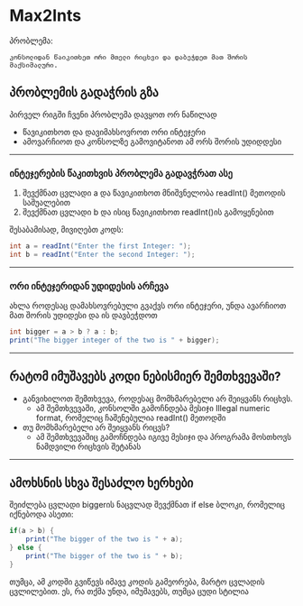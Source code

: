 # Max2Ints

პრობლემა:
```
კონსოლიდან წაიკითხეთ ორი მთელი რიცხვი და დაბეჭდეთ მათ შორის მაქსიმალური.
```



## პრობლემის გადაჭრის გზა
პირველ რიგში ჩვენი პრობლემა დავყოთ ორ ნაწილად
* წავიკითხოთ და დავიმახსოვროთ ორი ინტეჯერი
* ამოვარჩიოთ და კონსოლზე გამოვიტანოთ ამ ორს შორის უდიდდესი

---

### ინტეჯერების წაკითხვის პრობლემა გადავჭრათ ასე
1. შევქმნათ ცვლადი a და წავიკითხოთ მნიშვნელობა readInt() მეთოდის საშუალებით
2. შევქმნათ ცვლადი b და ისიც წავიკითხოთ readInt()ის გამოყენებით


შესაბამისად, მივიღებთ კოდს:
```java
int a = readInt("Enter the first Integer: ");
int b = readInt("Enter the second Integer: ");
```

---

### ორი ინტეჯერიდან უდიდესის არჩევა
ახლა როდესაც დამახსოვრებული გვაქვს ორი ინტეჯერი, უნდა ავარჩიოთ მათ შორის უდიდესი და ის დავბეჭდოთ
```java
int bigger = a > b ? a : b;
print("The bigger integer of the two is " + bigger);
```

---

## რატომ იმუშავებს კოდი ნებისმიერ შემთხვევაში?
* განვიხილოთ შემთხვევა, როდესაც მომხმარებელი არ შეიყვანს რიცხვს.
    * ამ შემთხვევაში, კონსოლში გამოჩნდება მესიჯი Illegal numeric format, რომელიც ჩაშენებულია readInt() მეთოდში
* თუ მომხმარებელი არ შეიყვანს რიცვს?
    * ამ შემთხვევაშიც გამოჩნდება იგივე მესიჯი და პროგრამა მოსთხოვს ნამდვილი რიცხვის შეტანას
---

## ამოხსნის სხვა შესაძლო ხერხები
შეიძლება ცვლადი biggerის ნაცვლად შევქმნათ if else ბლოკი, რომელიც იქნებოდა ასეთი:
```java
if(a > b) {
    print("The bigger of the two is " + a);
} else {
    print("The bigger of the two is " + b);
}
```
თუმცა, ამ კოდში გვიწევს იმავე კოდის გამეორება, მარტო ცვლადის ცვლილებით. ეს, რა თქმა უნდა, იმუშავებს, თუმცა ცუდი სტილია
